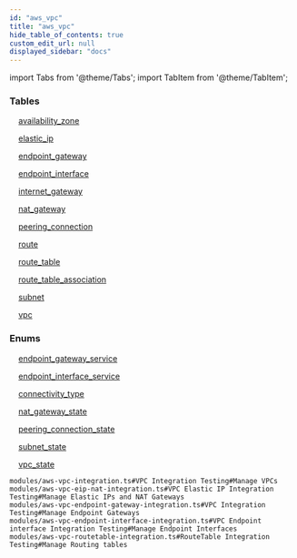 ```yaml
---
id: "aws_vpc"
title: "aws_vpc"
hide_table_of_contents: true
custom_edit_url: null
displayed_sidebar: "docs"
---
```


import Tabs from '@theme/Tabs';
import TabItem from '@theme/TabItem';

<Tabs>
  <TabItem value="Components" label="Components" default>

### Tables

    [availability_zone](../../aws/tables/aws_vpc_entity_availability_zone.AvailabilityZone)

    [elastic_ip](../../aws/tables/aws_vpc_entity_elastic_ip.ElasticIp)

    [endpoint_gateway](../../aws/tables/aws_vpc_entity_endpoint_gateway.EndpointGateway)

    [endpoint_interface](../../aws/tables/aws_vpc_entity_endpoint_interface.EndpointInterface)

    [internet_gateway](../../aws/tables/aws_vpc_entity_internet_gateway.InternetGateway)

    [nat_gateway](../../aws/tables/aws_vpc_entity_nat_gateway.NatGateway)

    [peering_connection](../../aws/tables/aws_vpc_entity_peering_connection.PeeringConnection)

    [route](../../aws/tables/aws_vpc_entity_route.Route)

    [route_table](../../aws/tables/aws_vpc_entity_route_table.RouteTable)

    [route_table_association](../../aws/tables/aws_vpc_entity_route_table_association.RouteTableAssociation)

    [subnet](../../aws/tables/aws_vpc_entity_subnet.Subnet)

    [vpc](../../aws/tables/aws_vpc_entity_vpc.Vpc)

### Enums
    [endpoint_gateway_service](../../aws/enums/aws_vpc_entity_endpoint_gateway.EndpointGatewayService)

    [endpoint_interface_service](../../aws/enums/aws_vpc_entity_endpoint_interface.EndpointInterfaceService)

    [connectivity_type](../../aws/enums/aws_vpc_entity_nat_gateway.ConnectivityType)

    [nat_gateway_state](../../aws/enums/aws_vpc_entity_nat_gateway.NatGatewayState)

    [peering_connection_state](../../aws/enums/aws_vpc_entity_peering_connection.PeeringConnectionState)

    [subnet_state](../../aws/enums/aws_vpc_entity_subnet.SubnetState)

    [vpc_state](../../aws/enums/aws_vpc_entity_vpc.VpcState)

</TabItem>
  <TabItem value="Code examples" label="Code examples">

```testdoc
modules/aws-vpc-integration.ts#VPC Integration Testing#Manage VPCs
modules/aws-vpc-eip-nat-integration.ts#VPC Elastic IP Integration Testing#Manage Elastic IPs and NAT Gateways
modules/aws-vpc-endpoint-gateway-integration.ts#VPC Integration Testing#Manage Endpoint Gateways
modules/aws-vpc-endpoint-interface-integration.ts#VPC Endpoint interface Integration Testing#Manage Endpoint Interfaces
modules/aws-vpc-routetable-integration.ts#RouteTable Integration Testing#Manage Routing tables
```

</TabItem>
</Tabs>
